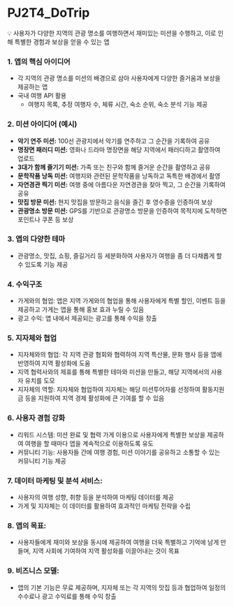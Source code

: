 # PJ2T4_DoTrip

<aside>
💡 사용자가 다양한 지역의 관광 명소를 여행하면서 재미있는 미션을 수행하고, 이로 인해 특별한 경험과 보상을 얻을 수 있는 앱

</aside>

### 1. **앱의 핵심 아이디어**

- 각 지역의 관광 명소를 미션의 배경으로 삼아 사용자에게 다양한 즐거움과 보상을 제공하는 앱
- 국내 여행 API 활용
    - 여행지 목록,  추정 여행자 수, 체류 시간, 숙소 순위, 숙소 분석 기능 제공

### 2. **미션 아이디어 (예시)**

- **악기 연주 미션:** 100선 관광지에서 악기를 연주하고 그 순간을 기록하여 공유
- **명장면 패러디 미션:** 영화나 드라마 명장면을 해당 지역에서 패러디하고 촬영하여 업로드
- **3대가 함께 즐기기 미션:** 가족 또는 친구와 함께 즐거운 순간을 촬영하고 공유
- **문학작품 낭독 미션:** 여행지와 관련된 문학작품을 낭독하고 독특한 배경에서 촬영
- **자연경관 찍기 미션:** 여행 중에 아름다운 자연경관을 찾아 찍고, 그 순간을 기록하여 공유
- **맛집 방문 미션:** 현지 맛집을 방문하고 음식을 즐긴 후 영수증을 인증하여 보상
- **관광명소 방문 미션:** GPS를 기반으로 관광명소 방문을 인증하여 목적지에 도착하면 포인트나 쿠폰 등 보상

### 3. **앱의 다양한 테마**

- 관광명소, 맛집, 쇼핑, 즐길거리 등 세분화하여 사용자가 여행을 좀 더 다채롭게 할 수 있도록 기능 제공

### 4. **수익구조**

- 가게와의 협업: 앱은 지역 가게와의 협업을 통해 사용자에게 특별 할인, 이벤트 등을 제공하고 가게는 앱을 통해 홍보 효과 누릴 수 있음
- 광고 수익: 앱 내에서 제공되는 광고를 통해 수익을 창출

### 5. 지자체와 협업

- 지자체와의 협업: 각 지역 관광 협회와 협력하여 지역 특산물, 문화 행사 등을 앱에 반영하여 지역 활성화에 도움
- 지역 협력사와의 제휴를 통해 특별한 테마와 미션을 만들고, 해당 지역에서의 사용자 유치를 도모
- 지자체의 역할: 지자체와 협업하여 지자체는 해당 미션투어자를 선정하여 활동지원금 등을 지원하여 지역 경제 활성화에 큰 기여를 할 수 있음

### 6. **사용자 경험 강화**

- 리워드 시스템: 미션 완료 및 협력 가게 이용으로 사용자에게 특별한 보상을 제공하여 여행을 할 때마다 앱을 계속적으로 이용하도록 유도
- 커뮤니티 기능: 사용자들 간에 여행 경험, 미션 이야기를 공유하고 소통할 수 있는 커뮤니티 기능 제공

### 7. **데이터 마케팅 및 분석 서비스:**

- 사용자의 여행 성향, 취향 등을 분석하여 마케팅 데이터를 제공
- 가게 및 지자체는 이 데이터를 활용하여 효과적인 마케팅 전략을 수립

### 8. **앱의 목표:**

- 사용자들에게 재미와 보상을 동시에 제공하여 여행을 더욱 특별하고 기억에 남게 만들며, 지역 사회에 기여하여 지역 활성화를 이끌어내는 것이 목표

### 9. **비즈니스 모델:**

- 앱의 기본 기능은 무료 제공하며, 지자체 또는 각 지역의 맛집 등과 협업하여 일정의 수수료나 광고 수익료를 통해 수익 창출
